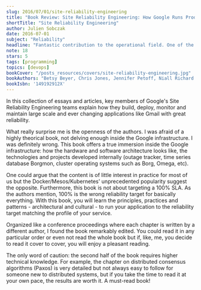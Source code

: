 ```yaml
---
slug: 2016/07/01/site-reliability-engineering
title: "Book Review: Site Reliability Engineering: How Google Runs Production Systems"
shortTitle: "Site Reliability Engineering"
author: Julien Sobczak
date: 2016-07-01
subject: "Reliability"
headline: "Fantastic contribution to the operational field. One of the most important book published the last years"
note: 18
stars: 5
tags: [programming]
topics: [devops]
bookCover: "/posts_resources/covers/site-reliability-engineering.jpg"
bookAuthors: "Betsy Beyer, Chris Jones, Jennifer Petoff, Niall Richard Murphy"
bookIsbn: '149192912X'
---
```



In this collection of essays and articles, key members of Google's Site Reliability Engineering teams explain how they build, deploy, monitor and maintain large scale and ever changing applications like Gmail with great reliability.

What really surprise me is the openness of the authors. I was afraid of a highly theorical book, not delving enough inside the Google infrastructure. I was definitely wrong. This book offers a true immersion inside the Google infrastructure: how the hardware and software architecture looks like, the technologies and projects developed internally (outage tracker, time series database Borgmon, cluster operating systems such as Borg, Omega, etc).

One could argue that the content is of little interest in practice for most of us but the Docker/Mesos/Kubernetes' unprecedented popularity suggest the opposite. Furthermore, this book is not about targeting a 100% SLA. As the authors mention, 100% is the wrong reliability target for basically everything. With this book, you will learn the principles, practices and patterns - architectural and cultural - to run your application to the reliability target matching the profile of your service.

Organized like a conference proceedings where each chapter is written by a different author, I found the book remarkably edited. You could read it in any particular order or even not read the whole book but if, like, me, you decide to read it cover to cover, you will enjoy a pleasant reading.

The only word of caution: the second half of the book requires higher technical knowledge. For example, the chapter on distributed consensus algorithms (Paxos) is very detailed but not always easy to follow for someone new to distributed systems, but if you take the time to read it at your own pace, the results are worth it. A must-read book!

